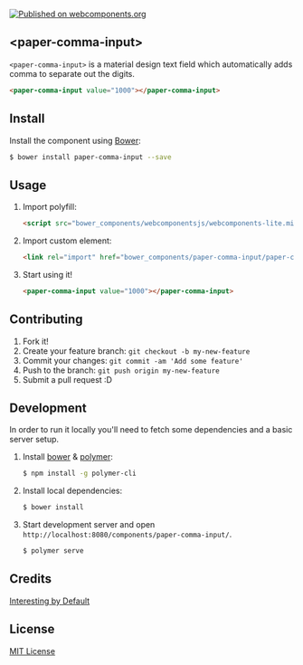[![Published on webcomponents.org](https://img.shields.io/badge/webcomponents.org-published-blue.svg)](https://www.webcomponents.org/element/sinisavukovic/paper-comma-input)


## &lt;paper-comma-input&gt;

`<paper-comma-input>` is a material design text field which automatically adds comma to separate out the digits.

<!--
```
<custom-element-demo>
  <template>
    <link rel="import" href="paper-comma-input.html">
    <next-code-block></next-code-block>
  </template>
</custom-element-demo>
```
-->
```html
<paper-comma-input value="1000"></paper-comma-input>
```

## Install

Install the component using [Bower](http://bower.io/):

```sh
$ bower install paper-comma-input --save
```

## Usage

1. Import polyfill:

    ```html
    <script src="bower_components/webcomponentsjs/webcomponents-lite.min.js"></script>
    ```

2. Import custom element:

    ```html
    <link rel="import" href="bower_components/paper-comma-input/paper-comma-input.html">
    ```

3. Start using it!

    ```html
    <paper-comma-input value="1000"></paper-comma-input>
    ```

## Contributing

1. Fork it!
2. Create your feature branch: `git checkout -b my-new-feature`
3. Commit your changes: `git commit -am 'Add some feature'`
4. Push to the branch: `git push origin my-new-feature`
5. Submit a pull request :D

## Development

In order to run it locally you'll need to fetch some dependencies and a basic server setup.

1. Install [bower](http://bower.io/) & [polymer](https://www.npmjs.com/package/polymer-cli):

    ```sh
    $ npm install -g polymer-cli
    ```

2. Install local dependencies:

    ```sh
    $ bower install
    ```

3. Start development server and open `http://localhost:8080/components/paper-comma-input/`.

    ```sh
    $ polymer serve
    ```

## Credits

[Interesting by Default](https://www.interestingbydefault.com/)

## License

[MIT License](http://opensource.org/licenses/MIT)
